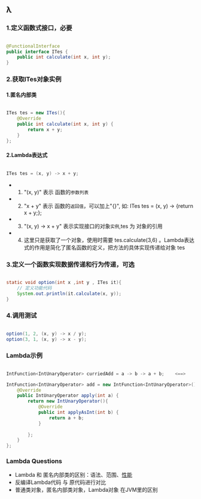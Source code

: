 ## λ


### 1.定义函数式接口，必要

```Java

@FunctionalInterface
public interface ITes {
    public int calculate(int x, int y);
}

```


### 2.获取ITes对象实例

#### 1.匿名内部类

```Java

ITes tes = new ITes(){
    @Override
    public int calculate(int x, int y) {
        return x + y;
    }
};

```

#### 2.Lambda表达式

```Java

ITes tes = (x, y) -> x + y;

```
* 1. "(x, y)" 表示 函数的`参数列表`
* 2. "x + y"  表示 函数的`返回值`，可以加上"{}", 如: ITes tes = (x, y) -> {return x + y;};
* 3. "(x, y) -> x + y" 表示实现接口的对象`实例`,tes 为 对象的引用
* 4. 这里只是获取了一个对象，使用时需要 tes.calculate(3,6) 。Lambda表达式的作用是简化了匿名函数的定义，把方法的具体实现传递给对象 tes



### 3.定义一个函数实现数据传递和行为传递，可选

```Java

static void option(int x ,int y , ITes it){
    // 定义功能代码
    System.out.println(it.calculate(x, y));
}

```


### 4.调用测试

```Java

option(1, 2, (x, y) -> x / y);
option(3, 1, (x, y) -> x - y);

```

### Lambda示例

```Java

IntFunction<IntUnaryOperator> curriedAdd = a -> b -> a + b;    <==>    IntFunction<IntUnaryOperator> curriedAdd = a -> (b -> a + b);

IntFunction<IntUnaryOperator> add = new IntFunction<IntUnaryOperator>(){
    @Override
    public IntUnaryOperator apply(int a) {
        return new IntUnaryOperator(){
            @Override
            public int applyAsInt(int b) {
                return a + b;
            }
                    
        };
    }
};

```

### Lambda Questions
* Lambda 和 匿名内部类的区别：语法、范围、[性能](https://code.i-harness.com/zh-CN/q/1596d4c)
* 反编译Lambda代码 与 原代码进行对比
* 普通类对象，匿名内部类对象，Lambda对象 在JVM里的区别
